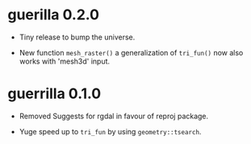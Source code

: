 # guerilla 0.2.0

* Tiny release to bump the universe. 

* New function `mesh_raster()` a generalization of `tri_fun()` now
also works with 'mesh3d' input. 


# guerrilla 0.1.0

* Removed Suggests for rgdal in favour of reproj package. 

* Yuge speed up to `tri_fun` by using `geometry::tsearch`.
